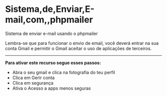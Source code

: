 # Sistema,de,Enviar,E-mail,com,,phpmailer
 Sistema de enviar e-mail usando o phpmailer
 
 Lembra-se que para funcionar o envio de email, você deverá entrar na sua conta Gmail e permitir o Gmail aceitar o uso de aplicações de terceiros. 
 
 *** 
 **Para ativar este recurso segue esses passos:**
 * Abra o seu gmail e clica na fotografia do teu perfil  
 * Clica em Gerir conta 
 * Clica em segurança 
 * Ativa o Acesso a apps menos seguras 

